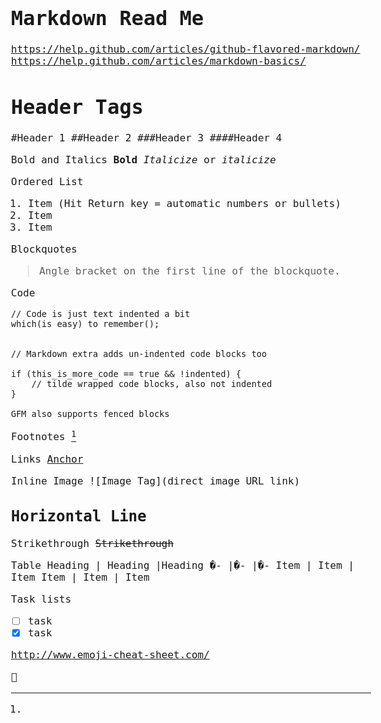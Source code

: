 Markdown Read Me
===

<!--

This file could end up being a useful Markdown resource

-->

<https://help.github.com/articles/github-flavored-markdown/>  
<https://help.github.com/articles/markdown-basics/>  

Header Tags
===
#Header 1
##Header 2
###Header 3
####Header 4

Bold and Italics
**Bold**
_Italicize_ or *italicize*

Ordered List
1. Item (Hit Return key = automatic numbers or bullets)
2. Item
3. Item

Blockquotes
>Angle bracket on the first line of the blockquote.

Code

    // Code is just text indented a bit
    which(is_easy) to_remember();

```

// Markdown extra adds un-indented code blocks too

if (this_is_more_code == true && !indented) {
    // tilde wrapped code blocks, also not indented
}

```

```
GFM also supports fenced blocks
```

Footnotes
[^1]
 
[^1]:



Links
<URL Link>
[Anchor](URL)

Inline Image
![Image Tag](direct image URL link)

Horizontal Line
---

Strikethrough
~~Strikethrough~~


Table
Heading | Heading |Heading
�- |�- |�-
Item | Item | Item
Item | Item | Item

Task lists
- [ ] task
- [x] task

http://www.emoji-cheat-sheet.com/

:large_blue_circle:

<style>body {font: 12pt monospace; } </style>

